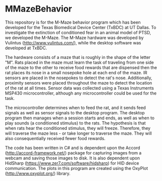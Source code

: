 # MMazeBehavior

This repository is for the M-Maze behavior program which has been developed for the Texas Biomedical Device Center (TxBDC) at UT Dallas. To investigate the extinction of conditioned fear in an animal model of PTSD, we developed the M-Maze. The M-Maze hardware was developed by Vulintus (http://www.vulintus.com/), while the desktop software was developed at TxBDC. 

The hardware consists of a maze that is roughly in the shape of the letter "M". Rats placed in the maze must learn the task of traveling from one side of the maze to the other to receive food rewards that are dispensed then the rat places its nose in a small nosepoke hole at each end of the maze. IR sensors are placed in the nosepokes to detect the rat's nose. Additionally, proximity sensors were placed throughout the maze to detect the location of the rat at all times. Sensor data was collected using a Texas Instruments MSP430 microcontroller, although any microcontroller could be used for the task.

The microcontroller determines when to feed the rat, and it sends feed signals as well as sensor signals to the desktop program. The desktop program then manages when a session starts and ends, as well as when to play sounds (a conditioned stimulus) to the rats. The hypothesis is that when rats hear the conditioned stimulus, they will freeze. Therefore, they will traverse the maze less - or take longer to traverse the maze. They will also consequentially received fewer food rewards.

The code has been written in C# and is dependent upon the Accord (http://accord-framework.net/) package for capturing images from a webcam and saving those images to disk. It is also dependent upon HidSharp (https://www.zer7.com/software/hidsharp) for HID device communication. The plots in this program are created using the OxyPlot (http://www.oxyplot.org/) library.

